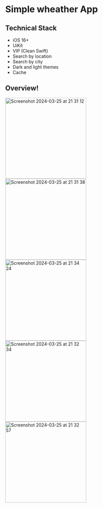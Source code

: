 # Simple wheather App

## Technical Stack
* iOS 16+
* UiKit
* VIP (Clean Swift)
* Search by location
* Search by city
* Dark and light themes
* Cache

## Overview!
<img width="256" alt="Screenshot 2024-03-25 at 21 31 12" src="https://github.com/Ksenia-Ksu/WeatherVK/assets/79209115/432b24eb-781b-4bfc-a2d0-cbc12ff87a0c">
<img width="256" alt="Screenshot 2024-03-25 at 21 31 38" src="https://github.com/Ksenia-Ksu/WeatherVK/assets/79209115/11203b98-cda2-40de-b2fe-887a5d18e7fa">
<img width="256" alt="Screenshot 2024-03-25 at 21 34 24" src="https://github.com/Ksenia-Ksu/WeatherVK/assets/79209115/1f7e1dfc-d219-400d-b7d7-9e05c8dc5c45">
<img width="256" alt="Screenshot 2024-03-25 at 21 32 34" src="https://github.com/Ksenia-Ksu/WeatherVK/assets/79209115/fc377d0a-f73a-401c-858a-363cd397082f">
<img width="256" alt="Screenshot 2024-03-25 at 21 32 57" src="https://github.com/Ksenia-Ksu/WeatherVK/assets/79209115/2ed8010c-a162-4ce7-ab12-5de4265a6c19">
